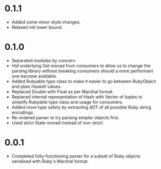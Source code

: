 # 0.1.1

- Added some minor style changes.
- Relaxed mtl lower bound.

# 0.1.0

- Separated modules by concern.
- Hid underlying Get monad from consumers to allow us to change the parsing
  library without breaking consumers should a more performant one become
  available.
- Added Rubyable type class to make it easier to go between RubyObject and plain
  Haskell values.
- Replaced Double with Float as per Marshal format.
- Replaced internal representation of Hash with Vector of tuples to simplify
  Rubyable type class and usage for consumers.
- Added more type safety by extracting ADT of all possible Ruby string
  encodings.
- Re-ordered parser to try parsing simpler objects first.
- Used strict State monad instead of non-strict.

# 0.0.1

- Completed fully-functioning parser for a subset of Ruby objects serialised
  with Ruby's Marshal format.
